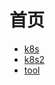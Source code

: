 # 首页

* [k8s](https://lizeju.github.io/k8s1/)
* [k8s2](https://lizeju.github.io/k8s2)
* [tool](https://lizeju.github.io/gitbook_clitest/)
